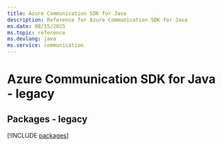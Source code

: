 ```yaml
---
title: Azure Communication SDK for Java
description: Reference for Azure Communication SDK for Java
ms.date: 08/15/2025
ms.topic: reference
ms.devlang: java
ms.service: communication
---
```

# Azure Communication SDK for Java - legacy
## Packages - legacy
[!INCLUDE [packages](communication-index.md)]